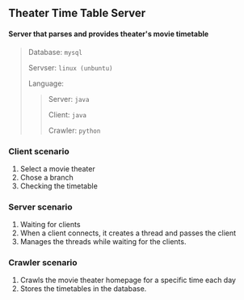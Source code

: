 ## Theater  Time Table Server

#### Server that **parses** and **provides** theater's movie timetable

> Database: `mysql`
>
> Servser: `linux (unbuntu)`
>
> Language:
>
> > Server: `java`
> >
> > Client: `java`
> >
> > Crawler: `python`



### Client  scenario

1. Select a movie theater
2. Chose a branch
3. Checking the timetable



### Server scenario

1. Waiting for clients
2. When a client connects, it creates a thread and passes the client 
3. Manages the threads while waiting for the clients.



### Crawler scenario

1. Crawls the movie theater homepage for a specific time each day
2. Stores the timetables in the database.

